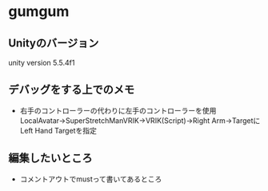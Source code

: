 # gumgum

## Unityのバージョン
unity version 5.5.4f1

## デバッグをする上でのメモ
* 右手のコントローラーの代わりに左手のコントローラーを使用
LocalAvatar→SuperStretchManVRIK→VRIK(Script)→Right Arm→TargetにLeft Hand Targetを指定

## 編集したいところ
* コメントアウトでmustって書いてあるところ
